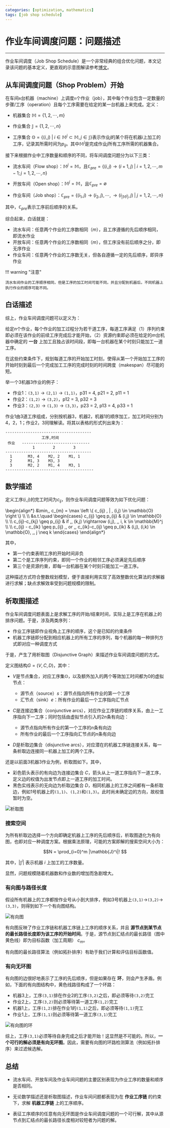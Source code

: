 ```yaml
---
categories: [optimization, mathematics]
tags: [job shop schedule]
---
```


# 作业车间调度问题：问题描述

---

作业车间调度（Job Shop Schedule）是一个非常经典的组合优化问题，本文记录该问题的基本定义，更直观的示意图解读参考[博文](https://blog.csdn.net/wangzhenyang2/article/details/109046960?spm=1001.2014.3001.5506)。


## 从车间调度问题（Shop Problem）开始

在车间`m`台机器（machine）上调度`n`个作业（job），其中每个作业包含一定数量的步骤/工序（operation）且每个工序需要在给定的某一台机器上来完成。定义：

- 机器集合 $\mathbb{M} = \left \{ 1, 2, \cdots, m \right \}$

- 作业集合 $\mathbb{J} = \left \{ 1, 2, \cdots, n \right \}$

- 工序集合 $\mathbb{O} = \left \{ (i, j) \; | \; i \in \mathbb{M}^j \subset \mathbb{M}, j \in \mathbb{J} \right \}$表示作业$j$的某个将在机器$i$上加工的工序，记录其所需时间为$p_{ij}$。其中$\mathbb{M}^j$是完成作业$j$所有工序所需的机器集合。

接下来根据作业中工序数量和顺序的不同，将车间调度问题分为以下三类：

- 流水车间（Flow shop）：$\mathbb{M}^j=\mathbb{M}$，且$\mathbb{C}_{pre}=\left\{(i, j) \rightarrow (i+1, j)\;|\; i=1,2,\cdots,m−1; j=1,2,\cdots,n \right\}$

- 开放车间（Open shop）：$\mathbb{M}^j=\mathbb{M}$，且$\mathbb{C}_{pre}=\emptyset$

- 作业车间（Job shop）：$\mathbb{C}_{pre}=\left\{ (i_1,j) \rightarrow (i_2,j), \cdots, \rightarrow (i_{|\mathbb{M}^j|}, j) \;|\; j=1,2,\cdots,n \right\}$


其中，$\mathbb{C}_{pre}$表示工序前后顺序的关系。

综合起来，白话就是：

- 流水车间：任意两个作业的工序数相同（$m$），且工序遵循的先后顺序相同，即流水作业
- 开放车间：任意两个作业的工序数相同（$m$），但工序没有前后顺序之分，即无序作业
- 作业车间：任意两个作业的工序数无关，但各自遵循一定的先后顺序，即异序作业


!!! warning "注意"

    流水车间作业的工序顺序相同，但是工序的加工时间可能不同，并且分配到机器后，不同机器上执行作业的顺序可能不同。


## 白话描述

综上，作业车间调度问题可以定义为：

给定$n$个作业，每个作业的加工过程分为若干道工序，每道工序满足（1）序列约束即必须在该作业的前续工序完成后才能开始，（2）资源约束即必须在给定的$m$台机器中确定的 **一台** 上加工且独占该时间段，即每一台机器在某个时刻只能加工一道工序。

在这些约束条件下，规划每道工序的开始加工时刻，使得从第一个开始加工工序的开始时刻到最后一个完成加工工序的完成时刻的时间跨度（makespan）尽可能的短。

举一个3机器3作业的例子：

- 作业1：`(3,1)` -> `(2,1)` -> `(1,1)`，p31 = 4, p21 = 2, p11 = 1
- 作业2：`(1,2)` -> `(3,2)`，p12 = 3, p32 = 3
- 作业3：`(2,3)` -> `(1,3)` -> `(3,3)`，p23 = 2, p13 = 4, p33 = 1

作业1由3道工序组成，分别按机器3，机器2，机器1的顺序加工，加工时间分别为4，2，1；作业2，3同理解读。将其以表格的形式列出来为：

```
--------------------------------------
                工序,时间
 作业   ------------------------------
            1        2        3
--------------------------------------
  1       M3, 4    M2, 2    M1, 1
  2       M1, 3    M3, 3
  3       M2, 2    M1, 4    M3, 1
---------------------------------------
```

## 数学描述

定义工序$(i,j)$的完工时间为$c_{ij}$，则作业车间调度问题等效为如下优化问题：


\begin{align\*}
&\min\,\, c_{m} = \max \left \\{ c_{ij} \, | \, (i,j) \in \mathbb{O} \right \\} \\\\
\\\\
&s.t.\quad
\begin{cases}
c_{ij} \geq p_{ij} & (i,j) \in \mathbb{O} \\\\
\\\\
c_{ij}-c_{kj} \geq p_{ij} & if \,\, (k,j) \rightarrow (i,j), \,\, i, k \in \mathbb{M}^j \\\\
\\\\
c_{ij} - c_{ik} \geq p_{ij} \,\, or \,\, c_{ik}-c_{ij}  \geq p_{ik} & (i,j), (i,k) \in \mathbb{O}, \,\, j \neq k
\end{cases}
\end{align\*}

其中，

- 第一个约束表明工序的开始时间非负
- 第二个是工序序列约束，即同一个作业的相邻工序必须满足先后顺序
- 第三个是资源约束，即每一台机器在某个时刻只能加工一道工序。


这种描述方式符合整数规划模型，便于直接利用实现了高效整数优化算法的求解器进行求解；缺点求解效率受到问题规模的限制。



## 析取图描述

作业车间调度问题表面上是求解工序的开始/结束时间，实际上是工序在机器上的排序问题。于是，涉及两类序列：

- 作业工序链即作业视角上工序的顺序，这个是已知的约束条件
- 机器工序链即分配到相应机器上的所有工序的序列，每个机器的每一种排列方式即对应一种调度方式

于是，产生了用析取图（Disjunctive Graph）来描述作业车间调度问题的方式。

定义图结构$G = (V, C, D)$，其中：

- $V$是节点集合，对应工序集$\mathbb{O}$，以及额外加入的两个等效加工时间都为0的虚拟节点：
    - 源节点（source）$s$：源节点指向所有作业的第一个工序
    - 汇节点（sink）$e$：所有作业的最后一个工序指向汇节点

- $C$是连接边集合（conjunctive arcs），对应作业工序链的顺序关系，由上一工序指向下一工序；同时包括由虚拟节点引入的$2n$条有向边：
    - 源节点指向所有作业的第一个工序的$n$条有向边
    - 所有作业的最后一个工序指向汇节点的$n$条有向边

- $D$是析取边集合（disjunctive arcs），对应潜在的机器工序链连接关系，每一条析取边连接同一机器上加工的两个工序。


还是以前面3机器3作业为例，析取图如下。其中，

- 彩色箭头表示的有向边为连接边集合 $C$，箭头从上一道工序指向下一道工序，定义边的权值为出发节点即上一道工序的加工时间。
- 黑色实线表示的无向边为析取边集合 $D$，相同机器上的工序之间都有一条析取边，例如1号机器上的`(1,1)`、`(1,2)`和`(1,3)`。此时尚未确定边的方向，故权值暂时为空。

![析取图](./images/2021-08-08-01.png)

### 搜索空间

为所有析取边选择一个方向即确定机器上工序的先后顺序后，析取图退化为有向图，也即对应一种调度方案。根据乘法原理，可能的方案即解的搜索空间大小为：

$$N = \prod_{i=0}^m |\mathbb{J}^i|! $$

其中，$|\mathbb{J}^i|$ 表示机器 $i$ 上加工的工序数量。

显然，问题规模随着机器数和作业数的增加而急剧增大。


### 有向图与路径长度

假设所有机器上的工序都按作业号从小到大排序，例如3号机器上`(3,1)`->`(3,2)`->`(3,3)`，则得到如下一个有向图结构。

![有向图](./images/2021-08-08-02.png)


有向图反映了作业工序链和机器工序链上工序的顺序关系，并且 **源节点到某节点的最长路径长度即为该工序的开始时间**。于是，源节点到汇结点的最长路径（图中黄色线）即为目标函数（加工周期） $c_m$。

有向图的最长路径算法（例如拓扑排序）有助于我们计算和评估目标函数值。


### 有向无环图

有向图的边很好地表示了工序的先后顺序，但是如果存在 **环**，则会产生矛盾。例如，下面的有向图结构中，黄色线路径构成了一个环路：

- 机器3上，工序`(3,1)`排在作业2的工序`(3,2)`之后，即必须等待`(3,2)`完工
- 作业2上，工序`(3,2)`则必须等待第一道工序`(1,2)`完工
- 机器1上，工序`(1,2)`排在作业1的`(1,1)`之后，即必须等待`(1,1)`完工
- 作业1上，工序`(1,1)`则必须等待第一道工序`(3,1)`完工


![有向图的环](./images/2021-08-08-03.png)

综上，工序`(3,1)`必须等待自身完成之后才能开始！这显然是不可能的。所以，**一个可行的解必须是有向无环图**。因此，需要有向图的环路检测算法（例如拓扑排序）来过滤候选解。


## 总结

- 流水车间、开放车间及作业车间问题的主要区别表现为作业工序的数量和顺序是否相同。

- 无论数学描述还是析取图描述，作业车间问题都表现为在 **作业工序链** 的约束下，求解 **机器工序链** 上的工序顺序。

- 表征工序顺序的任意有向无环图是作业车间调度问题的一个可行解，其中从源节点到汇结点的最长路径长度相对较短者为问题的解。